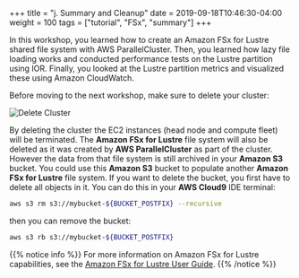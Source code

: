 +++
title = "j. Summary and Cleanup"
date = 2019-09-18T10:46:30-04:00
weight = 100
tags = ["tutorial", "FSx", "summary"]
+++


In this workshop, you learned how to create an Amazon FSx for Lustre shared file system with AWS ParallelCluster. Then, you learned how lazy file loading works and conducted performance tests on the Lustre partition using IOR. Finally, you looked at the Lustre partition metrics and visualized these using Amazon CloudWatch.

Before moving to the next workshop, make sure to delete your cluster:

![Delete Cluster](/images/pcluster/pcmanager-delete.png)

By deleting the cluster the EC2 instances (head node and compute fleet) will be terminated. The **Amazon FSx for Lustre** file system will also be deleted as it was created by **AWS ParallelCluster** as part of the cluster.
However the data from that file system is still archived in your **Amazon S3** bucket.
You could use this **Amazon S3** bucket to populate another **Amazon FSx for Lustre** file system.
If you want to delete the bucket, you first have to delete all objects in it.
You can do this in your **AWS Cloud9** IDE terminal:

```bash
aws s3 rm s3://mybucket-${BUCKET_POSTFIX} --recursive
```
then you can remove the bucket:
```bash
aws s3 rb s3://mybucket-${BUCKET_POSTFIX}
```


{{% notice info %}}
For more information on Amazon FSx for Lustre capabilities, see the [Amazon FSx for Lustre User Guide](https://docs.aws.amazon.com/fsx/latest/LustreGuide/what-is.html).
{{% /notice %}}

